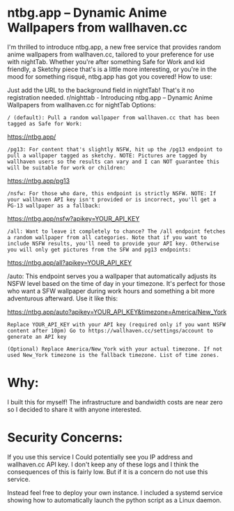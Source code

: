 # ntbg.app – Dynamic Anime Wallpapers from wallhaven.cc

I'm thrilled to introduce ntbg.app, a new free service that provides random anime wallpapers from wallhaven.cc, tailored to your preference for use with nightTab. Whether you're after something Safe for Work and kid friendly, a Sketchy piece that's is a little more interesting, or you're in the mood for something risqué, ntbg.app has got you covered!
How to use:

Just add the URL to the background field in nightTab! That's it no registration needed.
r/nighttab - Introducing ntbg.app – Dynamic Anime Wallpapers from wallhaven.cc for nightTab
Options:

    / (default): Pull a random wallpaper from wallhaven.cc that has been tagged as Safe for Work:


https://ntbg.app/


    /pg13: For content that's slightly NSFW, hit up the /pg13 endpoint to pull a wallpaper tagged as sketchy. NOTE: Pictures are tagged by wallhaven users so the results can vary and I can NOT guarantee this will be suitable for work or children:


https://ntbg.app/pg13


    /nsfw: For those who dare, this endpoint is strictly NSFW. NOTE: If your wallhaven API key isn't provided or is incorrect, you'll get a PG-13 wallpaper as a fallback:


https://ntbg.app/nsfw?apikey=YOUR_API_KEY


    /all: Want to leave it completely to chance? The /all endpoint fetches a random wallpaper from all categories. Note that if you want to include NSFW results, you'll need to provide your API key. Otherwise you will only get pictures from the SFW and pg13 endpoints:


https://ntbg.app/all?apikey=YOUR_API_KEY


/auto: This endpoint serves you a wallpaper that automatically adjusts its NSFW level based on the time of day in your timezone. It's perfect for those who want a SFW wallpaper during work hours and something a bit more adventurous afterward. Use it like this:

https://ntbg.app/auto?apikey=YOUR_API_KEY&timezone=America/New_York

    Replace YOUR_API_KEY with your API key (required only if you want NSFW content after 10pm) Go to https://wallhaven.cc/settings/account to generate an API key

    (Optional) Replace America/New_York with your actual timezone. If not used New_York timezone is the fallback timezone. List of time zones.

# Why:

I built this for myself! The infrastructure and bandwidth costs are near zero so I decided to share it with anyone interested.

# Security Concerns:

If you use this service I Could potentially see you IP address and wallhaven.cc API key. I don't keep any of these logs and I think the consequences of this is fairly low. But if it is a concern do not use this service.

Instead feel free to deploy your own instance. I included a systemd service showing how to automatically launch the python script as a Linux daemon.
